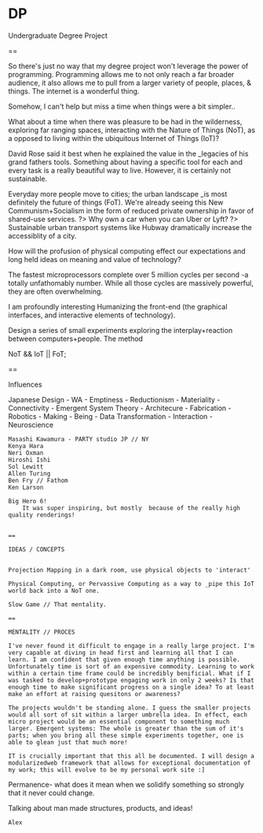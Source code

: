 DP
==

Undergraduate Degree Project

==

So there's just no way that my degree project won't leverage the power of programming. Programming allows me to not only reach a far broader audience, it also allows me to pull from a larger variety of people, places, & things. The internet is a wonderful thing. 

Somehow, I can't help but miss a time when things were a bit simpler..

What about a time when there was pleasure to be had in the wilderness, exploring far ranging spaces, interacting with the Nature of Things (NoT), as a opposed to living within the ubiquitous Internet of Things (IoT)?

David Rose said it best when he explained the value in the _legacies of his grand fathers tools. Something about having a  specific tool for each and every task is a really beautiful way to live. However, it is certainly not sustainable.

Everyday more people move to cities; the urban landscape _is most definitely the future of things (FoT). We're already seeing this New Communism+Socialism in the form of reduced private ownership in favor of shared-use services.
  ?> Why own a car when you can Uber or Lyft?
  ?> Sustainable urban transport systems like Hubway dramatically increase the accessiblity of a city.

How will the profusion of physical computing effect our expectations and long held ideas on meaning and value of technology?

The fastest microprocessors complete over 5 million cycles per second -a totally unfathomably number. While all those cycles are massively powerful, they are often overwhelming. 

I am profoundly interesting Humanizing the front-end (the graphical interfaces, and interactive elements of technology).

Design a series of small experiments exploring the interplay+reaction between computers+people. The method

NoT && IoT || FoT;

==

Influences


Japanese Design 
				- WA
				- Emptiness
				- Reductionism
				- Materiality
				- Connectivity
				- Emergent System Theory
				- Architecure
				- Fabrication
				- Robotics
				- Making
				- Being
				- Data Transformation
				- Interaction
				- Neuroscience

	Masashi Kawamura - PARTY studio JP // NY
	Kenya Hara 
	Neri Oxman
	Hiroshi Ishi
	Sol Lewitt
	Allen Turing
	Ben Fry // Fathom
	Ken Larson

	Big Hero 6!
		It was super inspiring, but mostly  because of the really high quality renderings!


	==

	IDEAS / CONCEPTS


	Projection Mapping in a dark room, use physical objects to 'interact'

	Physical Computing, or Pervassive Computing as a way to _pipe this IoT world back into a NoT one.

	Slow Game // That mentality. 

	==

	MENTALITY // PROCES

	I've never found it difficult to engage in a really large project. I'm very capable at diving in head first and learning all that I can learn. I am confident that given enough time anything is possible. Unfortunately time is sort of an expensive commodity. Learning to work within a certain time frame could be incredibly benificial. What if I was tasked to develop+prototype engaging work in only 2 weeks? Is that enough time to make significant progress on a single idea? To at least make an effort at raising quesitons or awareness?

	The projects wouldn't be standing alone. I guess the smaller projects would all sort of sit within a larger umbrella idea. In effect, each micro project would be an essential component to something much larger. Emergent systems: The whole is greater than the sum of it's parts; when you bring all these simple experiments together, one is able to glean just that much more!

	IT is crucially important that this all be documented. I will design a modularizedweb framework that allows for exceptional documentation of my work; this will evolve to be my personal work site :]

Permanence- what does it mean when we solidify something so strongly that it never could change.

Talking about man made structures, products, and ideas!

	Alex




